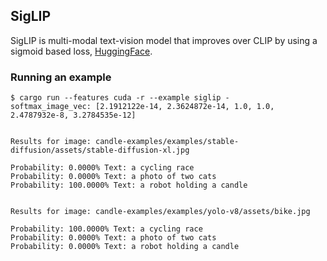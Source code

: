 ## SigLIP

SigLIP is multi-modal text-vision model that improves over CLIP by using a sigmoid based loss,
[HuggingFace](https://huggingface.co/google/siglip-base-patch16-224).

### Running an example
```
$ cargo run --features cuda -r --example siglip -
softmax_image_vec: [2.1912122e-14, 2.3624872e-14, 1.0, 1.0, 2.4787932e-8, 3.2784535e-12]


Results for image: candle-examples/examples/stable-diffusion/assets/stable-diffusion-xl.jpg

Probability: 0.0000% Text: a cycling race 
Probability: 0.0000% Text: a photo of two cats 
Probability: 100.0000% Text: a robot holding a candle 


Results for image: candle-examples/examples/yolo-v8/assets/bike.jpg

Probability: 100.0000% Text: a cycling race 
Probability: 0.0000% Text: a photo of two cats 
Probability: 0.0000% Text: a robot holding a candle 
```
